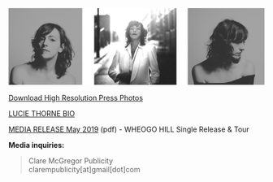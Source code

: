 [![](data/image/media/LT-3-PHOTO.png)](https://www.dropbox.com/sh/aje3cry6elw37dw/AABqXSSVJ3vsxVBCFcMZAh4Pa?dl=0)

[Download High Resolution Press Photos](https://www.dropbox.com/sh/aje3cry6elw37dw/AABqXSSVJ3vsxVBCFcMZAh4Pa?dl=0)

[LUCIE THORNE BIO](?p=media/bio)

[MEDIA RELEASE May 2019](data/pr/WheogoHill_MediaRelease_May2019.pdf) (pdf) - WHEOGO HILL Single Release & Tour

**Media inquiries:**

> Clare McGregor Publicity  
> clarempublicity[at]gmail[dot]com

